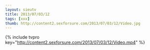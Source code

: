 ```yaml
--- 
layout: sieutv
title: 2013/07/03/12
tags: [xxx]
thumb: http://content2.sexforsure.com/2013/07/03/12/Video.jpg
---
```

{% include tvpro key="http://content2.sexforsure.com/2013/07/03/12/Video.mp4" %} 

